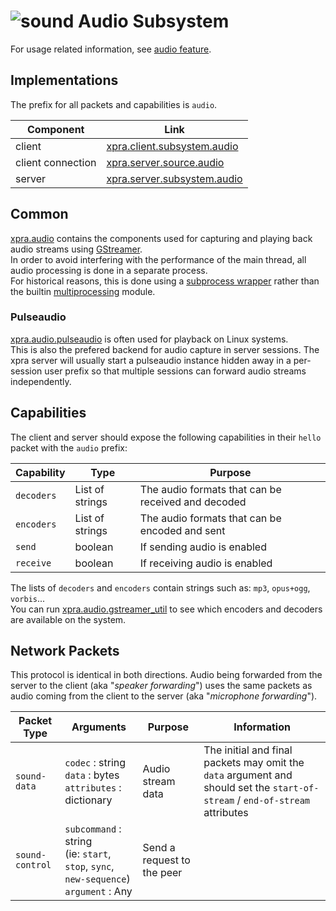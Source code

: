 # ![sound](../images/icons/sound.png) Audio Subsystem

For usage related information, see [audio feature](../Features/Audio.md).


## Implementations

The prefix for all packets and capabilities is `audio`.

| Component         | Link                                                                                                 |
|-------------------|------------------------------------------------------------------------------------------------------|
| client            | [xpra.client.subsystem.audio](https://github.com/Xpra-org/xpra/blob/master/xpra/client/mixins/audio.py) |
| client connection | [xpra.server.source.audio](https://github.com/Xpra-org/xpra/blob/master/xpra/server/source/audio.py) |
| server            | [xpra.server.subsystem.audio](https://github.com/Xpra-org/xpra/blob/master/xpra/server/mixins/audio.py) |

## Common

[xpra.audio](https://github.com/Xpra-org/xpra/tree/master/xpra/audio/) contains the components used for capturing and playing back audio streams
using [GStreamer](https://gstreamer.freedesktop.org/). \
In order to avoid interfering with the performance of the main thread,
all audio processing is done in a separate process. \
For historical reasons, this is done using a [subprocess wrapper](https://github.com/Xpra-org/xpra/tree/master/xpra/audio/wrapper.py)
rather than the builtin [multiprocessing](https://docs.python.org/3/library/multiprocessing.html) module.

### Pulseaudio

[xpra.audio.pulseaudio](https://github.com/Xpra-org/xpra/tree/master/xpra/audio/pulseaudio) is often used for playback on Linux systems. \
This is also the prefered backend for audio capture in server sessions.
The xpra server will usually start a pulseaudio instance hidden away
in a per-session user prefix so that multiple sessions can forward audio streams
independently.

## Capabilities

The client and server should expose the following capabilities in their `hello` packet
with the `audio` prefix:

| Capability | Type            | Purpose                                            |
|------------|-----------------|----------------------------------------------------|
| `decoders` | List of strings | The audio formats that can be received and decoded |
| `encoders` | List of strings | The audio formats that can be encoded and sent     |
| `send`     | boolean         | If sending audio is enabled                        |
| `receive`  | boolean         | If receiving audio is enabled                      |

The lists of `decoders` and `encoders` contain strings such as: `mp3`, `opus+ogg`, `vorbis`... \
You can run [xpra.audio.gstreamer_util](https://github.com/Xpra-org/xpra/blob/master/xpra/audio/gstreamer_util.py) to see which
encoders and decoders are available on the system.


## Network Packets

This protocol is identical in both directions.
Audio being forwarded from the server to the client (aka "_speaker forwarding_")
uses the same packets as audio coming from the client to the server (aka "_microphone forwarding_").

| Packet Type          | Arguments                                                                                    | Purpose                    | Information                                                                                                                      |
|----------------------|----------------------------------------------------------------------------------------------|----------------------------|----------------------------------------------------------------------------------------------------------------------------------|
| `sound-data`         | `codec` : string <br/>`data` : bytes<br/>`attributes` : dictionary                           | Audio stream data          | The initial and final packets may omit the `data` argument and should set the `start-of-stream` / `end-of-stream` attributes     |
| `sound-control`      | `subcommand` : string<br/>(ie: `start`, `stop`, `sync`, `new-sequence`)<br/>`argument` : Any | Send a request to the peer |
